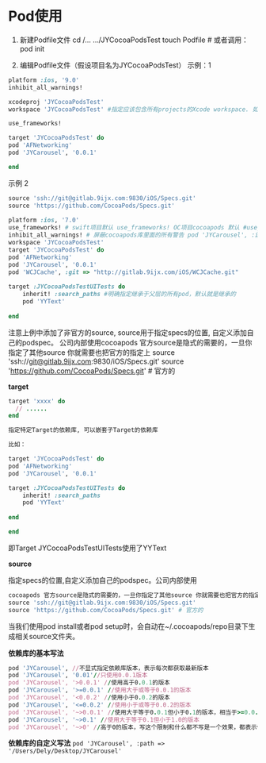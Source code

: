 # Pod使用


1. 新建Podfile文件
cd /… …/JYCocoaPodsTest
touch Podfile # 或者调用：pod init

2. 编辑Podfile文件（假设项目名为JYCocoaPodsTest）
示例：1

```Ruby
platform :ios, '9.0'
inhibit_all_warnings!

xcodeproj 'JYCocoaPodsTest'
workspace 'JYCocoaPodsTest' #指定应该包含所有projects的Xcode workspace. 如果没有显示指定workspace并且在Podfile所在目录只有一个project，那么project的名称会被用作于workspace的名称

use_frameworks!

target 'JYCocoaPodsTest' do 
pod 'AFNetworking'
pod 'JYCarousel', '0.0.1'

end
```

示例 2

```Ruby
source 'ssh://git@gitlab.9ijx.com:9830/iOS/Specs.git'
source 'https://github.com/CocoaPods/Specs.git'
 
platform :ios, '7.0'
use_frameworks! # swift项目默认 use_frameworks! OC项目cocoapods 默认 #use_frameworks!
inhibit_all_warnings! # 屏蔽cocoapods库里面的所有警告 pod 'JYCarousel', :inhibit_warnings => true
workspace 'JYCocoaPodsTest'
target 'JYCocoaPodsTest' do
pod 'AFNetworking'
pod 'JYCarousel', '0.0.1'
pod 'WCJCache', :git => "http://gitlab.9ijx.com/iOS/WCJCache.git"
 
target :JYCocoaPodsTestUITests do
    inherit! :search_paths #明确指定继承于父层的所有pod，默认就是继承的
    pod 'YYText'
 
end
```

注意上例中添加了非官方的source, source用于指定specs的位置, 自定义添加自己的podspec。
公司内部使用cocoapods 官方source是隐式的需要的，一旦你指定了其他source 你就需要也把官方的指定上
source 'ssh://git@gitlab.9ijx.com:9830/iOS/Specs.git'
source 'https://github.com/CocoaPods/Specs.git' # 官方的


**target**

```Ruby
target 'xxxx' do
  // ......
end

指定特定Target的依赖库, 可以嵌套子Target的依赖库

比如：

target 'JYCocoaPodsTest' do
pod 'AFNetworking'
pod 'JYCarousel', '0.0.1'

target :JYCocoaPodsTestUITests do
    inherit! :search_paths
    pod 'YYText'
 
end

end
```

即Target JYCocoaPodsTestUITests使用了YYText

**source**

指定specs的位置,自定义添加自己的podspec。公司内部使用

```Ruby
cocoapods 官方source是隐式的需要的，一旦你指定了其他source 你就需要也把官方的指定上
source 'ssh://git@gitlab.9ijx.com:9830/iOS/Specs.git'
source 'https://github.com/CocoaPods/Specs.git' # 官方的
```

当我们使用pod install或者pod setup时，会自动在~/.cocoapods/repo目录下生成相关source文件夹。

**依赖库的基本写法**
```Ruby
pod 'JYCarousel', //不显式指定依赖库版本，表示每次都获取最新版本
pod 'JYCarousel', '0.01'//只使用0.0.1版本
pod 'JYCarousel', '>0.0.1' //使用高于0.0.1的版本
pod 'JYCarousel', '>=0.0.1' //使用大于或等于0.0.1的版本
pod 'JYCarousel', '<0.0.2' //使用小于0.0.2的版本
pod 'JYCarousel', '<=0.0.2' //使用小于或等于0.0.2的版本
pod 'JYCarousel', '~>0.0.1' //使用大于等于0.0.1但小于0.1的版本，相当于>=0.0.1&&<0.1
pod 'JYCarousel', '~>0.1' //使用大于等于0.1但小于1.0的版本
pod 'JYCarousel', '~>0' //高于0的版本，写这个限制和什么都不写是一个效果，都表示使用最新版本
```

**依赖库的自定义写法**
`pod 'JYCarousel', :path => '/Users/Dely/Desktop/JYCarousel'`

